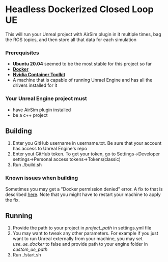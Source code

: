 # Headless Dockerized Closed Loop UE
This will run your Unreal project with AirSim plugin in it multiple times, bag the ROS topics, and then store all that data for each simulation

### Prerequisites
+ **Ubuntu 20.04** seemed to be the most stable for this project so far
+ **[Docker](https://docs.docker.com/engine/install/ubuntu/)** 
+ **[Nvidia Container Toolkit](https://docs.nvidia.com/datacenter/cloud-native/container-toolkit/install-guide.html#docker)**
+ A machine that is capable of running Unrael Engine and has all the drivers installed for it

### Your Unreal Engine project must
+ have AirSim plugin installed
+ be a c++ project

## Building
1. Enter you GitHub username in username.txt. Be sure that your account has access to Unreal Engine's repo
2. Enter yout GitHub token. To get your token, go to Settings->Developer settings->Personal access tokens->Tokens(classic)
3. Run ./build.sh

### Known issues when building
Sometimes you may get a "Docker permission denied" error. A fix to that is described [here](https://stackoverflow.com/questions/48957195/how-to-fix-docker-got-permission-denied-issue). Note that you might have to restart your machine to apply the fix.

## Running
1. Provide the path to your project in *project_path* in settings.yml file
2. You may want to tweak any other parameters. For example if you just want to run Unreal externally from your machine, you may set *use_ue_docker* to false and provide path to your engine folder in *custom_ue_path*
3. Run ./start.sh
